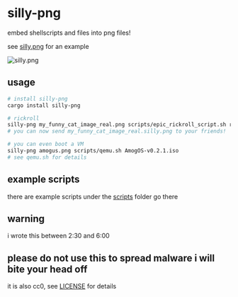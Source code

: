 # silly-png

embed shellscripts and files into png files!

see [silly.png](silly.png) for an example

![silly.png](silly.png)

## usage

```sh
# install silly-png
cargo install silly-png

# rickroll
silly-png my_funny_cat_image_real.png scripts/epic_rickroll_script.sh rickroll.mp4
# you can now send my_funny_cat_image_real.silly.png to your friends!

# you can even boot a VM
silly-png amogus.png scripts/qemu.sh AmogOS-v0.2.1.iso
# see qemu.sh for details
```

## example scripts

there are example scripts under the [scripts](scripts) folder go there

## warning

i wrote this between 2:30 and 6:00

## please do not use this to spread malware i will bite your head off

it is also cc0, see [LICENSE](LICENSE) for details
